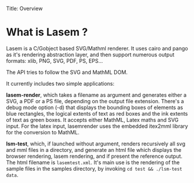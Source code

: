 Title: Overview

# What is Lasem ?

Lasem is a C/Gobject based SVG/Mathml renderer. It uses cairo and pango as it's
rendering abstraction layer, and then support numerous output formats: xlib,
PNG, SVG, PDF, PS, EPS...

The API tries to follow the SVG and MathML DOM.

It currently includes two simple applications:

**lasem-render**, which takes a filename as argument and generates either a SVG, a
PDF or a PS file, depending on the output file extension. There's a debug mode
option (-d) that displays the bounding boxes of elements as blue rectangles, the
logical extents of text as red boxes and the ink extents of text as green boxes.
It accepts either MathML, Latex maths and SVG input. For the latex input,
lasemrender uses the embedded itex2mml library for the conversion to MathML.

**lsm-test**, which, if launched without argument, renders recursively all svg and
mml files in a directory, and generate an html file which displays the browser
rendering, lasem rendering, and if present the reference output. The html
filename is `lasemtest.xml`. It's main use is the rendering of the sample files
in the samples directory, by invoking `cd test && ./lsm-test data`.

